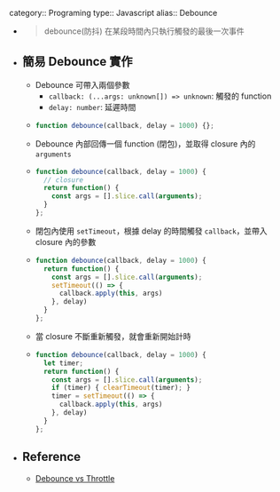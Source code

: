 category:: Programing
type:: Javascript
alias:: Debounce

- > debounce(防抖)
  > 在某段時間內只執行觸發的最後一次事件
- ## 簡易 Debounce 實作
	- Debounce 可帶入兩個參數
		- `callback: (...args: unknown[]) => unknown`: 觸發的 function
		- `delay: number`: 延遲時間
	- ```javascript
	  function debounce(callback, delay = 1000) {};
	  ```
	- Debounce  內部回傳一個 function (閉包)，並取得 closure 內的 `arguments`
	- ```javascript
	  function debounce(callback, delay = 1000) {
	    // closure
	    return function() {
	      const args = [].slice.call(arguments);
	    }
	  };
	  ```
	- 閉包內使用 `setTimeout`，根據 delay 的時間觸發 `callback`，並帶入 closure 內的參數
	- ```javascript
	  function debounce(callback, delay = 1000) {
	    return function() {
	      const args = [].slice.call(arguments);
	      setTimeout(() => {
	        callback.apply(this, args)
	      }, delay)
	    }
	  };
	  ```
	- 當 closure 不斷重新觸發，就會重新開始計時
	- ```javascript
	  function debounce(callback, delay = 1000) {
	    let timer;
	    return function() {
	      const args = [].slice.call(arguments);
	      if (timer) { clearTimeout(timer); }
	      timer = setTimeout(() => {
	        callback.apply(this, args)
	      }, delay)
	    }
	  };
	  ```
- ## Reference
	- [Debounce vs Throttle](https://redd.one/blog/debounce-vs-throttle)
